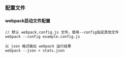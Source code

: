 ### 配置文件
#### webpack启动文件配置
```
// 默认 webpack.config.js 文件，使用--config指定其他文件
webpack --config example.config.js

以 json 格式输出 webpack 运行结果
webpack --json > stats.json
```
